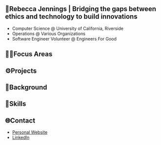 ## 💜Rebecca Jennings | Bridging the gaps between ethics and technology to build innovations
- Computer Science @ University of California, Riverside
- Operations @ Various Organizations
- Software Engineer Volunteer @ Engineers For Good

## 👩‍💻Focus Areas


## ⚙️Projects

## 📝Background

## 🌟Skills

## 🌐Contact
- [Personal Website](https://rebecca-j7.github.io/Rebecca-Portfolio/)
- [LinkedIn](https://www.linkedin.com/in/rebecca-jennings-246a652a1/)

<!---
Rebecca-J7/Rebecca-J7 is a ✨ special ✨ repository because its `README.md` (this file) appears on your GitHub profile.
You can click the Preview link to take a look at your changes.
--->
